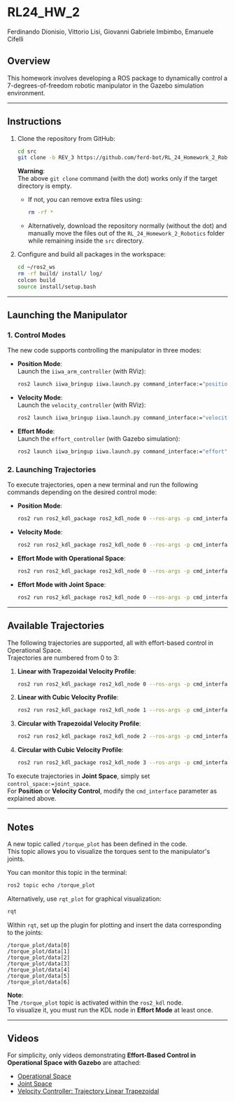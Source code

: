 # **RL24_HW_2**
Ferdinando Dionisio, Vittorio Lisi, Giovanni Gabriele Imbimbo, Emanuele Cifelli

## **Overview** 
This homework involves developing a ROS package to dynamically control a 7-degrees-of-freedom robotic manipulator in the Gazebo simulation environment.

---

## **Instructions**

1. Clone the repository from GitHub:  
   ```bash
   cd src
   git clone -b REV_3 https://github.com/ferd-bot/RL_24_Homework_2_Robotics.git .
   ```
   **Warning**:  
   The above `git clone` command (with the dot) works only if the target directory is empty.  
   - If not, you can remove extra files using:
     ```bash
     rm -rf *
     ```
   - Alternatively, download the repository normally (without the dot) and manually move the files out of the `RL_24_Homework_2_Robotics` folder while remaining inside the `src` directory.

2. Configure and build all packages in the workspace:  
   ```bash
   cd ~/ros2_ws
   rm -rf build/ install/ log/
   colcon build
   source install/setup.bash
   ```

---

## **Launching the Manipulator**

### 1. Control Modes
The new code supports controlling the manipulator in three modes:

- **Position Mode**:  
  Launch the `iiwa_arm_controller` (with RViz):  
  ```bash
  ros2 launch iiwa_bringup iiwa.launch.py command_interface:="position" robot_controller:="iiwa_arm_controller"
  ```

- **Velocity Mode**:  
  Launch the `velocity_controller` (with RViz):  
  ```bash
  ros2 launch iiwa_bringup iiwa.launch.py command_interface:="velocity" robot_controller:="velocity_controller"
  ```

- **Effort Mode**:  
  Launch the `effort_controller` (with Gazebo simulation):  
  ```bash
  ros2 launch iiwa_bringup iiwa.launch.py command_interface:="effort" robot_controller:="effort_controller" use_sim:="true"
  ```

### 2. Launching Trajectories
To execute trajectories, open a new terminal and run the following commands depending on the desired control mode:

- **Position Mode**:
  ```bash
  ros2 run ros2_kdl_package ros2_kdl_node 0 --ros-args -p cmd_interface:=position
  ```

- **Velocity Mode**:
  ```bash
  ros2 run ros2_kdl_package ros2_kdl_node 0 --ros-args -p cmd_interface:=velocity
  ```

- **Effort Mode with Operational Space**:
  ```bash
  ros2 run ros2_kdl_package ros2_kdl_node 0 --ros-args -p cmd_interface:=effort -p control_space:=operational_space
  ```

- **Effort Mode with Joint Space**:
  ```bash
  ros2 run ros2_kdl_package ros2_kdl_node 0 --ros-args -p cmd_interface:=effort -p control_space:=joint_space
  ```

---

## **Available Trajectories**

The following trajectories are supported, all with effort-based control in Operational Space.  
Trajectories are numbered from 0 to 3:

1. **Linear with Trapezoidal Velocity Profile**:
   ```bash
   ros2 run ros2_kdl_package ros2_kdl_node 0 --ros-args -p cmd_interface:=effort -p control_space:=operational_space
   ```

2. **Linear with Cubic Velocity Profile**:
   ```bash
   ros2 run ros2_kdl_package ros2_kdl_node 1 --ros-args -p cmd_interface:=effort -p control_space:=operational_space
   ```

3. **Circular with Trapezoidal Velocity Profile**:
   ```bash
   ros2 run ros2_kdl_package ros2_kdl_node 2 --ros-args -p cmd_interface:=effort -p control_space:=operational_space
   ```

4. **Circular with Cubic Velocity Profile**:
   ```bash
   ros2 run ros2_kdl_package ros2_kdl_node 3 --ros-args -p cmd_interface:=effort -p control_space:=operational_space
   ```

To execute trajectories in **Joint Space**, simply set `control_space:=joint_space`.  
For **Position** or **Velocity Control**, modify the `cmd_interface` parameter as explained above.

---

## **Notes**
A new topic called `/torque_plot` has been defined in the code.  
This topic allows you to visualize the torques sent to the manipulator's joints.

You can monitor this topic in the terminal:
```bash
ros2 topic echo /torque_plot
```

Alternatively, use `rqt_plot` for graphical visualization:
```bash
rqt
```

Within `rqt`, set up the plugin for plotting and insert the data corresponding to the joints:
```
/torque_plot/data[0]
/torque_plot/data[1]
/torque_plot/data[2]
/torque_plot/data[3]
/torque_plot/data[4]
/torque_plot/data[5]
/torque_plot/data[6]
```

**Note**:  
The `/torque_plot` topic is activated within the `ros2_kdl` node.  
To visualize it, you must run the KDL node in **Effort Mode** at least once.

---

## **Videos**
For simplicity, only videos demonstrating **Effort-Based Control in Operational Space with Gazebo** are attached:
- [Operational Space](https://www.youtube.com/watch?v=XFmY7oIKG8c)
- [Joint Space](https://www.youtube.com/watch?v=Fi35H55Z6VA)
- [Velocity Controller: Trajectory Linear Trapezoidal](https://youtu.be/u4lxzMbrPqs)
